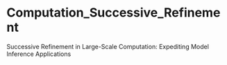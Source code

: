 # Computation_Successive_Refinement
Successive Refinement in Large-Scale Computation: Expediting Model Inference Applications
